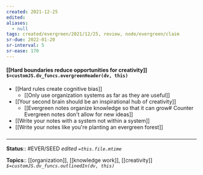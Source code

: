 ```yaml
---
created: 2021-12-25 
edited: 
aliases:
  - null
tags: created/evergreen/2021/12/25, review, node/evergreen/claim
sr-due: 2022-01-20
sr-interval: 5
sr-ease: 170
---
```


#### [[Hard boundaries reduce opportunities for creativity]] `$=customJS.dv_funcs.evergreenHeader(dv, this)`

- [[Hard rules create cognitive bias]]
	- [[Only use organization systems as far as they are useful]]
- [[Your second brain should be an inspirational hub of creativity]]
	- [[Evergreen notes organize knowledge so that it can grow# Counter Evergreen notes don't allow for new ideas]]
- [[Write your notes with a system not within a system]]
- [[Write your notes like you're planting an evergreen forest]]
 

### <hr class="footnote"/>

**Status**:: #EVER/SEED 
*edited `=this.file.mtime`*

**Topics**:: [[organization]], [[knowledge work]], [[creativity]]
*`$=customJS.dv_funcs.outlinedIn(dv, this)`*


